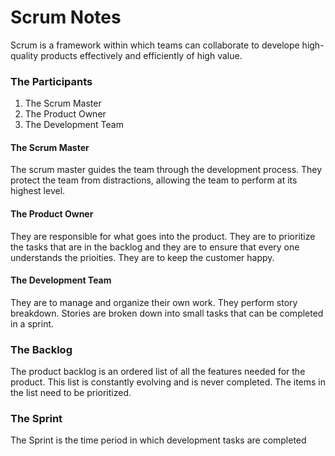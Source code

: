 
# Scrum Notes
Scrum is a framework within which teams can collaborate to develope high-quality products effectively and efficiently of high value.  

### The Participants

1. The Scrum Master
2. The Product Owner
3. The Development Team

#### The Scrum Master
The scrum master guides the team through the development process. They protect the team from distractions, allowing the team to perform at its highest level.

#### The Product Owner
They are responsible for what goes into the product. They are to prioritize the tasks that are in the backlog and they are to ensure that every one understands the prioities. They are to keep the customer happy.

#### The Development Team
They are to manage and organize their own work. They perform story breakdown. Stories are broken down into small tasks that can be completed in a sprint.

### The Backlog
The product backlog is an ordered list of all the features needed for the product. This list is constantly evolving and is never completed. The items in the list need to be prioritized.

### The Sprint
The Sprint is the time period in which development tasks are completed
